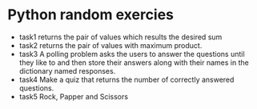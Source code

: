 # Python random exercies
* task1 returns the pair of values which results the desired sum
* task2 returns the pair of values with maximum product.
* task3 A polling problem asks the users to answer the questions until they like to and then store their answers along with their names in the dictionary named responses.
* task4 Make a quiz that returns the number of correctly answered questions.
* task5 Rock, Papper and Scissors
